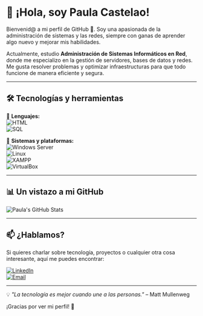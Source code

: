 # 👋 ¡Hola, soy Paula Castelao!

Bienvenid@ a mi perfil de GitHub 🚀. Soy una apasionada de la administración de sistemas y las redes, siempre con ganas de aprender algo nuevo y mejorar mis habilidades.  

Actualmente, estudio **Administración de Sistemas Informáticos en Red**, donde me especializo en la gestión de servidores, bases de datos y redes. Me gusta resolver problemas y optimizar infraestructuras para que todo funcione de manera eficiente y segura.  

---

## 🛠️ Tecnologías y herramientas
🔹 **Lenguajes:**  
![HTML](https://img.shields.io/badge/HTML5-E34F26?style=for-the-badge&logo=html5&logoColor=white)  
![SQL](https://img.shields.io/badge/SQL-4479A1?style=for-the-badge&logo=mysql&logoColor=white)  

🔹 **Sistemas y plataformas:**  
![Windows Server](https://img.shields.io/badge/Windows%20Server-0078D6?style=for-the-badge&logo=windows&logoColor=white)  
![Linux](https://img.shields.io/badge/Linux-FCC624?style=for-the-badge&logo=linux&logoColor=black)  
![XAMPP](https://img.shields.io/badge/XAMPP-FB7A24?style=for-the-badge&logo=xampp&logoColor=white)  
![VirtualBox](https://img.shields.io/badge/VirtualBox-183A61?style=for-the-badge&logo=virtualbox&logoColor=white)  

---

## 📊 Un vistazo a mi GitHub  
![Paula's GitHub Stats](https://github-readme-stats.vercel.app/api?username=PaulaCastelao&show_icons=true&theme=radical)  

---

## 📫 ¿Hablamos?  
Si quieres charlar sobre tecnología, proyectos o cualquier otra cosa interesante, aquí me puedes encontrar:  

[![LinkedIn](https://img.shields.io/badge/LinkedIn-0077B5?style=for-the-badge&logo=linkedin&logoColor=white)](https://www.linkedin.com/in/tu-perfil/)  
[![Email](https://img.shields.io/badge/Email-D14836?style=for-the-badge&logo=gmail&logoColor=white)](mailto:tuemail@gmail.com)  

---

💡 *"La tecnología es mejor cuando une a las personas."* – Matt Mullenweg  

¡Gracias por ver mi perfil! 🚀  
